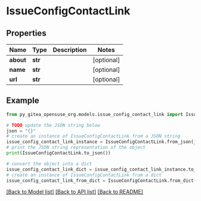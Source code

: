 # IssueConfigContactLink


## Properties

Name | Type | Description | Notes
------------ | ------------- | ------------- | -------------
**about** | **str** |  | [optional] 
**name** | **str** |  | [optional] 
**url** | **str** |  | [optional] 

## Example

```python
from py_gitea_opensuse_org.models.issue_config_contact_link import IssueConfigContactLink

# TODO update the JSON string below
json = "{}"
# create an instance of IssueConfigContactLink from a JSON string
issue_config_contact_link_instance = IssueConfigContactLink.from_json(json)
# print the JSON string representation of the object
print(IssueConfigContactLink.to_json())

# convert the object into a dict
issue_config_contact_link_dict = issue_config_contact_link_instance.to_dict()
# create an instance of IssueConfigContactLink from a dict
issue_config_contact_link_from_dict = IssueConfigContactLink.from_dict(issue_config_contact_link_dict)
```
[[Back to Model list]](../README.md#documentation-for-models) [[Back to API list]](../README.md#documentation-for-api-endpoints) [[Back to README]](../README.md)


